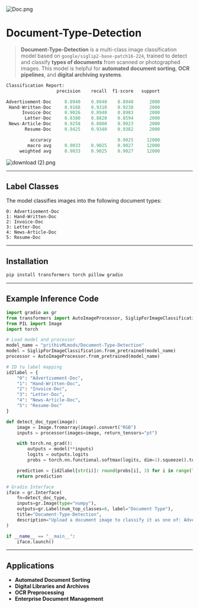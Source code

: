 ![Doc.png](https://cdn-uploads.huggingface.co/production/uploads/65bb837dbfb878f46c77de4c/iAFZ-Q4HW_F2KkL511tm8.png)

# **Document-Type-Detection**

> **Document-Type-Detection** is a multi-class image classification model based on `google/siglip2-base-patch16-224`, trained to detect and classify **types of documents** from scanned or photographed images. This model is helpful for **automated document sorting**, **OCR pipelines**, and **digital archiving systems**.

```py
Classification Report:
                   precision    recall  f1-score   support

Advertisement-Doc     0.8940    0.8940    0.8940      2000
 Hand-Written-Doc     0.9168    0.9310    0.9238      2000
      Invoice-Doc     0.9026    0.8940    0.8983      2000
       Letter-Doc     0.8380    0.8820    0.8594      2000
 News-Article-Doc     0.9258    0.8800    0.9023      2000
       Resume-Doc     0.9425    0.9340    0.9382      2000

         accuracy                         0.9025     12000
        macro avg     0.9033    0.9025    0.9027     12000
     weighted avg     0.9033    0.9025    0.9027     12000
```

![download (2).png](https://cdn-uploads.huggingface.co/production/uploads/65bb837dbfb878f46c77de4c/pl1RVr-JTkI3hZLwHSQ0-.png)

---

## **Label Classes**

The model classifies images into the following document types:

```
0: Advertisement-Doc  
1: Hand-Written-Doc  
2: Invoice-Doc  
3: Letter-Doc  
4: News-Article-Doc  
5: Resume-Doc
```

---

## **Installation**

```bash
pip install transformers torch pillow gradio
```

---

## **Example Inference Code**

```python
import gradio as gr
from transformers import AutoImageProcessor, SiglipForImageClassification
from PIL import Image
import torch

# Load model and processor
model_name = "prithivMLmods/Document-Type-Detection"
model = SiglipForImageClassification.from_pretrained(model_name)
processor = AutoImageProcessor.from_pretrained(model_name)

# ID to label mapping
id2label = {
    "0": "Advertisement-Doc",
    "1": "Hand-Written-Doc",
    "2": "Invoice-Doc",
    "3": "Letter-Doc",
    "4": "News-Article-Doc",
    "5": "Resume-Doc"
}

def detect_doc_type(image):
    image = Image.fromarray(image).convert("RGB")
    inputs = processor(images=image, return_tensors="pt")

    with torch.no_grad():
        outputs = model(**inputs)
        logits = outputs.logits
        probs = torch.nn.functional.softmax(logits, dim=1).squeeze().tolist()

    prediction = {id2label[str(i)]: round(probs[i], 3) for i in range(len(probs))}
    return prediction

# Gradio Interface
iface = gr.Interface(
    fn=detect_doc_type,
    inputs=gr.Image(type="numpy"),
    outputs=gr.Label(num_top_classes=6, label="Document Type"),
    title="Document-Type-Detection",
    description="Upload a document image to classify it as one of: Advertisement, Hand-Written, Invoice, Letter, News Article, or Resume."
)

if __name__ == "__main__":
    iface.launch()
```

---

## **Applications**

* **Automated Document Sorting**
* **Digital Libraries and Archives**
* **OCR Preprocessing**
* **Enterprise Document Management**

